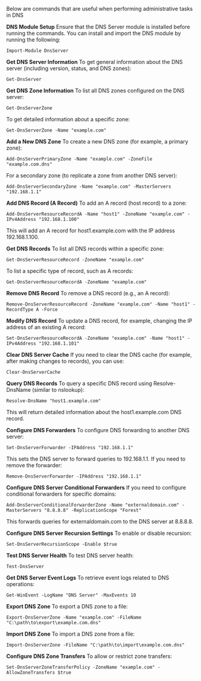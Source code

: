 Below are commands that are useful when performing administrative tasks in DNS

**DNS Module Setup**
Ensure that the DNS Server module is installed before running the commands. You can install and import the DNS module by running the following:

`Import-Module DnsServer`

**Get DNS Server Information**
To get general information about the DNS server (including version, status, and DNS zones):

`Get-DnsServer`

**Get DNS Zone Information**
To list all DNS zones configured on the DNS server:

`Get-DnsServerZone`

To get detailed information about a specific zone:

`Get-DnsServerZone -Name "example.com"`

**Add a New DNS Zone**
To create a new DNS zone (for example, a primary zone):

`Add-DnsServerPrimaryZone -Name "example.com" -ZoneFile "example.com.dns"`

For a secondary zone (to replicate a zone from another DNS server):

`Add-DnsServerSecondaryZone -Name "example.com" -MasterServers "192.168.1.1"`

**Add DNS Record (A Record)**
To add an A record (host record) to a zone:

`Add-DnsServerResourceRecordA -Name "host1" -ZoneName "example.com" -IPv4Address "192.168.1.100"`

This will add an A record for host1.example.com with the IP address 192.168.1.100.

**Get DNS Records**
To list all DNS records within a specific zone:

`Get-DnsServerResourceRecord -ZoneName "example.com"`

To list a specific type of record, such as A records:

`Get-DnsServerResourceRecordA -ZoneName "example.com"`

**Remove DNS Record**
To remove a DNS record (e.g., an A record):

`Remove-DnsServerResourceRecord -ZoneName "example.com" -Name "host1" -RecordType A -Force`

**Modify DNS Record**
To update a DNS record, for example, changing the IP address of an existing A record:

`Set-DnsServerResourceRecordA -ZoneName "example.com" -Name "host1" -IPv4Address "192.168.1.101"`

**Clear DNS Server Cache**
If you need to clear the DNS cache (for example, after making changes to records), you can use:

`Clear-DnsServerCache`

**Query DNS Records**
To query a specific DNS record using Resolve-DnsName (similar to nslookup):

`Resolve-DnsName "host1.example.com"`

This will return detailed information about the host1.example.com DNS record.

**Configure DNS Forwarders**
To configure DNS forwarding to another DNS server:

`Set-DnsServerForwarder -IPAddress "192.168.1.1"`

This sets the DNS server to forward queries to 192.168.1.1. If you need to remove the forwarder:

`Remove-DnsServerForwarder -IPAddress "192.168.1.1"`

**Configure DNS Server Conditional Forwarders**
If you need to configure conditional forwarders for specific domains:

`Add-DnsServerConditionalForwarderZone -Name "externaldomain.com" -MasterServers "8.8.8.8" -ReplicationScope "Forest"`

This forwards queries for externaldomain.com to the DNS server at 8.8.8.8.

**Configure DNS Server Recursion Settings**
To enable or disable recursion:

`Set-DnsServerRecursionScope -Enable $true`

**Test DNS Server Health**
To test DNS server health:

`Test-DnsServer`

**Get DNS Server Event Logs**
To retrieve event logs related to DNS operations:

`Get-WinEvent -LogName "DNS Server" -MaxEvents 10`

**Export DNS Zone**
To export a DNS zone to a file:

`Export-DnsServerZone -Name "example.com" -FileName "C:\path\to\export\example.com.dns"`

**Import DNS Zone**
To import a DNS zone from a file:

`Import-DnsServerZone -FileName "C:\path\to\import\example.com.dns"`

**Configure DNS Zone Transfers**
To allow or restrict zone transfers:

`Set-DnsServerZoneTransferPolicy -ZoneName "example.com" -AllowZoneTransfers $true`
